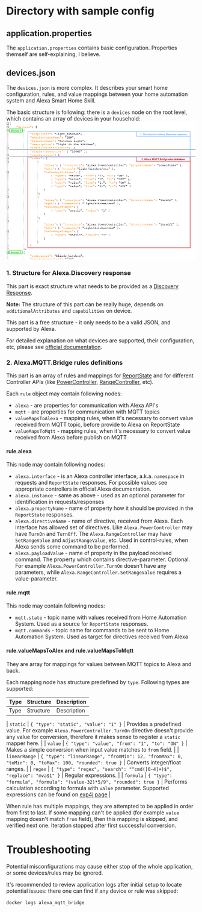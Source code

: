 # Directory with sample config

## application.properties
The `application.properties` contains basic configuration. Properties themself are self-explaining, I believe.

## devices.json
The `devices.json` is more complex. It describes your smart home configuration, rules, and value mappings between your home automation system and Alexa Smart Home Skill.

The basic structure is following: there is a `devices` node on the root level, which contains an array of devices in your household: 
![Structure](../README/devices_json_structure.png)

### 1. Structure for Alexa.Discovery response
This part is exact structure what needs to be provided as a [Discovery Response](https://developer.amazon.com/en-US/docs/alexa/device-apis/alexa-discovery.html).

**Note:** The structure of this part can be really huge, depends on `additionalAttributes` and `capabilities` on device. 

This part is a free structure - it only needs to be a valid JSON, and supported by Alexa.

For detailed explanation on what devices are supported, their configuration, etc, please see [official documentation](https://developer.amazon.com/en-US/docs/alexa/device-apis/alexa-discovery-objects.html).

### 2. Alexa.MQTT.Bridge rules definitions
This part is an array of rules and mappings for [ReportState](https://developer.amazon.com/en-US/docs/alexa/alexa-voice-service/alexa.html#reportstate) and for different 
Controller APIs (like [PowerController](https://developer.amazon.com/en-US/docs/alexa/device-apis/alexa-powercontroller.html), [RangeController](https://developer.amazon.com/en-US/docs/alexa/device-apis/alexa-rangecontroller.html), etc).

Each `rule` object may contain following nodes:
- `alexa` - are properties for communication with Alexa API's
- `mqtt` - are properties for communication with MQTT topics
- `valueMapsToAlexa` - mapping rules, when it's necessary to convert value received from MQTT topic, before provide to Alexa on ReportState
- `valueMapsToMqtt` - mapping rules, when it's necessary to convert value received from Alexa before publish on MQTT

#### rule.alexa
This node may contain following nodes:
- `alexa.interface` - is an Alexa controller interface, a.k.a. `namespace` in requests and `ReportState` responses. For possible values see appropriate controllers in official Alexa documentation.
- `alexa.instance` - same as above - used as an optional parameter for identification in requests/responses
- `alexa.propertyName` - name of property how it should be provided in the `ReportState` responses.
- `alexa.directiveName` - name of directive, received from Alexa. Each interface has allowed set of directives. Like `Alexa.PowerController` may have `TurnOn` and `TurnOff`. The `Alexa.RangeController` may have `SetRangeValue` and `AdjustRangeValue`, etc. Used in control-rules, when Alexa sends some command to be performed.
- `alexa.payloadValue` - name of property in the payload received command. The property which contains directive-parameter. Optional. For example `Alexa.PowerController.TurnOn` doesn't have any parameters, while `Alexa.RangeController.SetRangeValue` requires a value-parameter. 

#### rule.mqtt
This node may contain following nodes:
- `mqtt.state` - topic name with values received from Home Automation System. Used as a source for `ReportState` responses.
- `mqtt.commands` - topic name for commands to be sent to Home Automation System. Used as target for directives received from Alexa

#### rule.valueMapsToAlex and rule.valueMapsToMqtt
They are array for mappings for values between MQTT topics to Alexa and back.

Each mapping node has structure predefined by `type`.
Following types are supported:

| Type   | Structure | Description |
| ------ | -------   | ----------- |
| Type   | Structure | Description |

| `static` | `{ "type": "static", "value": "1" }` | Provides a predefined value. For example `Alexa.PowerController.TurnOn` directive doesn't provide any value for conversion, therefore it makes sense to register a `static` mapper here. |
| `value` | `{ "type": "value", "from": "1", "to": "ON" }` | Makes a simple conversion when input value matches to `from` field. |
| `linearRange` | `{ "type": "linearRange", "fromMin": 12, "fromMax": 0, "toMin": 0, "toMax": 100, "rounded": true }` | Converts integer/float ranges. |
| `regex` | `{ "type": "regex", "search": "^cmd([0-4]+)$",  "replace": "mva$1" }` | Regular expressions. |
| `formula` | `{ "type": "formula", "formula": "(value-32)*5/9", "rounded": true }` | Performs calculation according to formula with `value` parameter. Supported expressions can be found on [exp4j page](https://www.objecthunter.net/exp4j/) |

When rule has multiple mappings, they are attempted to be applied in order from first to last. If some mapping can't be applied (for example `value` mapping doesn't match `from` field), then this mapping is skipped, and verified next one. Iteration stopped after first successful conversion.    

# Troubleshooting
Potential misconfigurations may cause either stop of the whole application, or some devices/rules may be ignored.

It's recommended to review application logs after initial setup to locate potential issues: there one can find if any device or rule was skipped:

```
docker logs alexa_mqtt_bridge
```